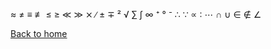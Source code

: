 ≈ ≠ ≡ ≢
≤ ≥ ≪ ≫
⨯ ∕
± ∓
² √
∑ ∫
∞
⁺ ° ⁻
∴ ∵
∝ ∶
⋯
∩ ∪
∈ ∉
∠

[Back to home](https://laurahannah44.github.io/)
